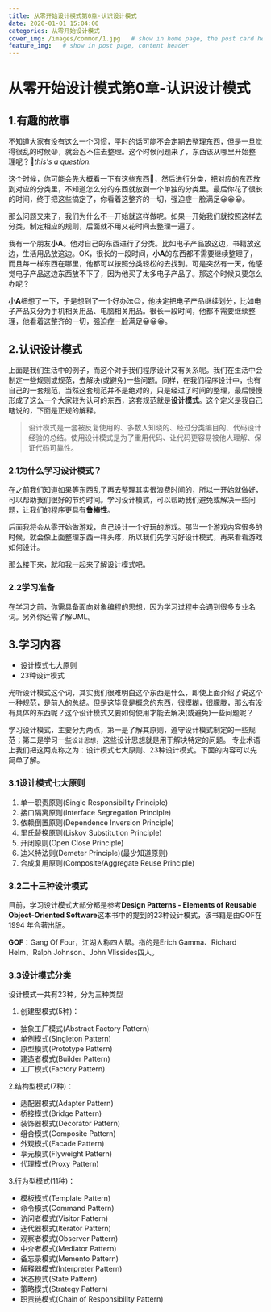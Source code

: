 ```yaml
---
title: 从零开始设计模式第0章-认识设计模式
date: 2020-01-01 15:04:00
categories: 从零开始设计模式
cover_img: /images/common/1.jpg   # show in home page, the post card header
feature_img:   # show in post page, content header
---
```

# 从零开始设计模式第0章-认识设计模式

## 1.有趣的故事

不知道大家有没有这么一个习惯，平时的话可能不会定期去整理东西，但是一旦觉得很乱的时候😩，就会忍不住去整理。这个时候问题来了，东西该从哪里开始整理呢？🤔*this's a question.*

这个时候，你可能会先大概看一下有这些东西🤨，然后进行分类，把对应的东西放到对应的分类里，不知道怎么分的东西就放到一个单独的分类里。最后你花了很长的时间，终于把这些搞定了，你看着这整齐的一切，强迫症一脸满足😀😀😀。

那么问题又来了，我们为什么不一开始就这样做呢。如果一开始我们就按照这样去分类，制定相应的规则，后面就不用又花时间去整理一遍了。

我有一个朋友**小A**。他对自己的东西进行了分类。比如电子产品放这边，书籍放这边，生活用品放这边。OK，很长的一段时间，**小A**的东西都不需要继续整理了，而且每一样东西在哪里，他都可以按照分类轻松的去找到。可是突然有一天，他感觉电子产品这边东西放不下了，因为他买了太多电子产品了。那这个时候又要怎么办呢？

**小A**细想了一下，于是想到了一个好办法😉，他决定把电子产品继续划分，比如电子产品又分为手机相关用品、电脑相关用品。很长一段时间，他都不需要继续整理，他看着这整齐的一切，强迫症一脸满足😀😀😀。

## 2.认识设计模式
上面是我们生活中的例子，而这个对于我们程序设计又有关系呢。我们在生活中会制定一些规则或规范，去解决(或避免)一些问题。同样，在我们程序设计中，也有自己的一套规范，当然这套规范并不是绝对的，只是经过了时间的整理，最后慢慢形成了这么一个大家较为认可的东西，这套规范就是**设计模式**。这个定义是我自己瞎说的，下面是正规的解释。

> 设计模式是一套被反复使用的、多数人知晓的、经过分类编目的、代码设计经验的总结。使用设计模式是为了重用代码、让代码更容易被他人理解、保证代码可靠性。

### 2.1为什么学习设计模式？
在之前我们知道如果等东西乱了再去整理其实很浪费时间的，所以一开始就做好，可以帮助我们很好的节约时间。学习设计模式，可以帮助我们避免或解决一些问题，让我们的程序更具有**鲁棒性**。

后面我将会从零开始做游戏，自己设计一个好玩的游戏。那当一个游戏内容很多的时候，就会像上面整理东西一样头疼，所以我们先学习好设计模式，再来看看游戏如何设计。

那么接下来，就和我一起来了解设计模式吧。

### 2.2学习准备
在学习之前，你需具备面向对象编程的思想，因为学习过程中会遇到很多专业名词。另外你还需了解UML。

## 3.学习内容
* 设计模式七大原则
* 23种设计模式

光听设计模式这个词，其实我们很难明白这个东西是什么，即使上面介绍了说这个一种规范，是前人的总结。但是这毕竟是概念的东西，很模糊，很朦胧，那么有没有具体的东西呢？这个设计模式又要如何使用才能去解决(或避免)一些问题呢？

学习设计模式，主要分为两点，第一是了解其原则，遵守设计模式制定的一些规范；第二是学习一些`设计思想`，这些设计思想就是用于解决特定的问题。
专业术语上我们把这两点称之为：设计模式七大原则、23种设计模式。下面的内容可以先简单了解。


### 3.1设计模式七大原则

1. 单一职责原则(Single Responsibility Principle)
2. 接口隔离原则(Interface Segregation Principle)
3. 依赖倒置原则(Dependence Inversion Principle)
4. 里氏替换原则(Liskov Substitution Principle)
5. 开闭原则(Open Close Principle)
6. 迪米特法则(Demeter Principle)(最少知道原则)
7. 合成复用原则(Composite/Aggregate Reuse Principle)

### 3.2二十三种设计模式
目前，学习设计模式大部分都是参考**Design Patterns - Elements of Reusable Object-Oriented Software**这本书中的提到的23种设计模式，该书籍是由GOF在 1994 年合著出版。

**GOF**：Gang Of Four，江湖人称四人帮。指的是Erich Gamma、Richard Helm、Ralph Johnson、John Vlissides四人。

### 3.3设计模式分类
设计模式一共有23种，分为三种类型
1. 创建型模式(5种)：
* 抽象工厂模式(Abstract Factory Pattern)
* 单例模式(Singleton Pattern)
* 原型模式(Prototype Pattern)
* 建造者模式(Builder Pattern)
* 工厂模式(Factory Pattern)

2.结构型模式(7种)：
* 适配器模式(Adapter Pattern)
* 桥接模式(Bridge Pattern)
* 装饰器模式(Decorator Pattern)
* 组合模式(Composite Pattern)
* 外观模式(Facade Pattern)
* 享元模式(Flyweight Pattern)
* 代理模式(Proxy Pattern)

3.行为型模式(11种)：
* 模板模式(Template Pattern)
* 命令模式(Command Pattern)
* 访问者模式(Visitor Pattern)
* 迭代器模式(Iterator Pattern)
* 观察者模式(Observer Pattern)
* 中介者模式(Mediator Pattern)
* 备忘录模式(Memento Pattern)
* 解释器模式(Interpreter Pattern)
* 状态模式(State Pattern)
* 策略模式(Strategy Pattern)
* 职责链模式(Chain of Responsibility Pattern)
